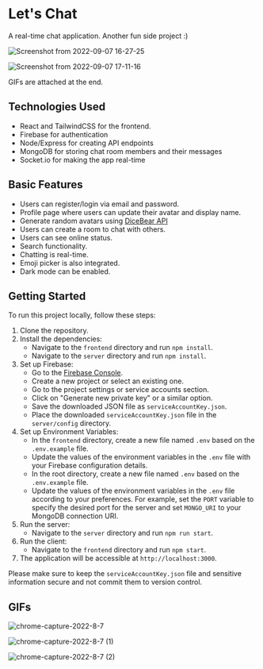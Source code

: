 # Let's Chat

A real-time chat application. Another fun side project :)

![Screenshot from 2022-09-07 16-27-25](https://user-images.githubusercontent.com/66206865/188901222-8eefabe5-8ca2-4305-aeb3-3afa37b304b3.png)

![Screenshot from 2022-09-07 17-11-16](https://user-images.githubusercontent.com/66206865/188900580-01d0d3ca-b242-4f48-99cf-96edeeb5f1db.png)

GIFs are attached at the end.

## Technologies Used

- React and TailwindCSS for the frontend.
- Firebase for authentication
- Node/Express for creating API endpoints
- MongoDB for storing chat room members and their messages
- Socket.io for making the app real-time

## Basic Features

- Users can register/login via email and password.
- Profile page where users can update their avatar and display name.
- Generate random avatars using [DiceBear API](https://avatars.dicebear.com/docs/http-api)
- Users can create a room to chat with others.
- Users can see online status.
- Search functionality.
- Chatting is real-time.
- Emoji picker is also integrated.
- Dark mode can be enabled.

## Getting Started

To run this project locally, follow these steps:

1. Clone the repository.
2. Install the dependencies:
   - Navigate to the `frontend` directory and run `npm install`.
   - Navigate to the `server` directory and run `npm install`.
3. Set up Firebase:
   - Go to the [Firebase Console](https://console.firebase.google.com/).
   - Create a new project or select an existing one.
   - Go to the project settings or service accounts section.
   - Click on "Generate new private key" or a similar option.
   - Save the downloaded JSON file as `serviceAccountKey.json`.
   - Place the downloaded `serviceAccountKey.json` file in the `server/config` directory.
4. Set up Environment Variables:
   - In the `frontend` directory, create a new file named `.env` based on the `.env.example` file.
   - Update the values of the environment variables in the `.env` file with your Firebase configuration details.
   - In the root directory, create a new file named `.env` based on the `.env.example` file.
   - Update the values of the environment variables in the `.env` file according to your preferences. For example, set the `PORT` variable to specify the desired port for the server and set `MONGO_URI` to your MongoDB connection URI.
5. Run the server:
   - Navigate to the `server` directory and run `npm run start`.
6. Run the client:
   - Navigate to the `frontend` directory and run `npm start`.
7. The application will be accessible at `http://localhost:3000`.

Please make sure to keep the `serviceAccountKey.json` file and sensitive information secure and not commit them to version control.

## GIFs

![chrome-capture-2022-8-7](https://user-images.githubusercontent.com/66206865/188901119-65a05b65-3c76-4c3f-92c5-042d061df8e1.gif)

![chrome-capture-2022-8-7 (1)](https://user-images.githubusercontent.com/66206865/188900841-2dfe91c2-eb78-4f70-a013-babe0124ee68.gif)

![chrome-capture-2022-8-7 (2)](https://user-images.githubusercontent.com/66206865/188900662-a120aef4-ced1-442b-98dd-ab90b4cea7b5.gif)
